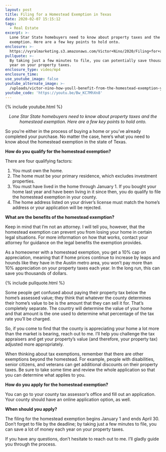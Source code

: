 ```yaml
---
layout: post
title: Filing for a Homestead Exemption in Texas
date: 2020-02-07 15:15:12
tags:
  - Real Estate
excerpt: >-
  Lone Star State homebuyers need to know about property taxes and the homestead
  exemption. Here are a few key points to hold onto.
enclosure: >-
  https://vyralmarketing.s3.amazonaws.com/Victor+Nino/2020/Filing+for+a+Homestead+Exemption+in+Texas.mp4
pullquote: >-
  By taking just a few minutes to file, you can potentially save thousands each
  year on your property taxes.
enclosure_type: video/mp4
enclosure_time:
use_youtube_image: false
youtube_alternate_image: >-
  /uploads/victor-nino-how-youll-benefit-from-the-homestead-exemption-yotuube.jpg
youtube_code: 'https://youtu.be/Bw_KC7MhXn8'
---
```


{% include youtube.html %}

<p style="text-align: center;"><em>Lone Star State homebuyers need to know about property taxes and the homestead exemption. Here are a few key points to hold onto.</em></p>

So you’re either in the process of buying a home or you’ve already completed your purchase. No matter the case, here’s what you need to know about the homestead exemption in the state of Texas.

**How do you qualify for the homestead exemption?&nbsp;**

There are four qualifying factors:

1. You must own the home.
2. The home must be your primary residence, which excludes investment properties.
3. You must have lived in the home through January 1. If you bought your home last year and have been living in it since then, you do qualify to file the homestead exemption in your county.
4. The home address listed on your driver’s license must match the home’s address or your application will be rejected.

**What are the benefits of the homestead exemption?**

Keep in mind that I’m not an attorney. I will tell you, however, that the homestead exemption can prevent you from losing your home in certain legal situations. For more information on how that works, contact your attorney for guidance on the legal benefits the exemption provides.

As a homeowner with a homestead exemption, you get a 10% cap on appreciation, meaning that if home prices continue to increase by leaps and hounds like they have in the Austin metro area, you won’t pay more than 10% appreciation on your property taxes each year. In the long run, this can save you thousands of dollars.

{% include pullquote.html %}

Some people get confused about paying their property tax below the home’s assessed value; they think that whatever the county determines their home’s value to be is the amount that they can sell it for. That’s completely separate. The country will determine the value of your home and that amount is the one used to determine what percentage of the tax rate you’ll be charged. &nbsp;

So, if you come to find that the county is appreciating your home a lot more than the market is bearing, reach out to me. I’ll help you challenge the tax appraisers and get your property’s value (and therefore, your property tax) adjusted more appropriately.

When thinking about tax exemptions, remember that there are other exemptions beyond the homestead. For example, people with disabilities, senior citizens, and veterans can get additional discounts on their property taxes. Be sure to take some time and review the whole application so that you can determine what applies to you.

**How do you apply for the homestead exemption?**

You can go to your county tax assessor’s office and fill out an application. Your county should have an online application option, as well.

**When should you apply?**

The filing for the homestead exemption begins January 1 and ends April 30. Don’t forget to file by the deadline; by taking just a few minutes to file, you can save a lot of money each year on your property taxes.

If you have any questions, don’t hesitate to reach out to me. I’ll gladly guide you through the process.